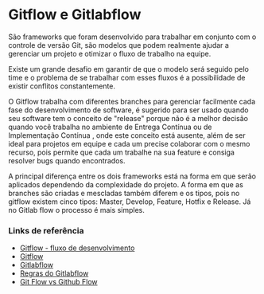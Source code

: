 # Gitflow e Gitlabflow #


São frameworks que foram desenvolvido para trabalhar em conjunto com o controle de versão Git, são modelos que podem realmente ajudar a gerenciar um projeto e otimizar o fluxo de trabalho na equipe. 

Existe um grande desafio em garantir de que o modelo será seguido pelo time e o problema de se trabalhar com esses fluxos é a possibilidade de existir conflitos constantemente.

O Gitflow trabalha com diferentes branches para gerenciar facilmente cada fase do desenvolvimento de software, é sugerido para ser usado quando seu software tem o conceito de "release" porque não é a melhor decisão quando você trabalha no ambiente de Entrega Contínua ou de Implementação Contínua , onde este conceito está ausente, além de ser ideal para projetos em equipe e cada um precise colaborar com o mesmo recurso, pois permite que cada um trabalhe na sua feature e consiga resolver bugs quando encontrados.  
 
A principal diferença entre os dois frameworks está na forma em que serão aplicados dependendo da complexidade do projeto. A forma em que as branches são criadas e mescladas também diferem e os tipos, pois no gitflow existem cinco tipos: Master, Develop, Feature, Hotfix e Release. Já no Gitlab flow o processo é mais simples.


### Links de referência ###

* [Gitflow - fluxo de desenvolvimento](https://imasters.com.br/gerencia-de-ti/fluxo-de-desenvolvimento-com-gitflow/?trace=1519021197) 
* [Gitflow](https://fjorgemota.com/git-flow-uma-forma-legal-de-organizar-repositorios-git/)
* [Gitlabflow](https://about.gitlab.com/2014/09/29/gitlab-flow/)
* [Regras do Gitlabflow](https://about.gitlab.com/2016/07/27/the-11-rules-of-gitlab-flow/)
* [Git Flow vs Github Flow](https://lucamezzalira.com/2014/03/10/git-flow-vs-github-flow/)
